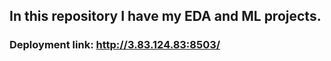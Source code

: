 ## In this repository I have my EDA and ML projects.
### Deployment link: http://3.83.124.83:8503/ 
